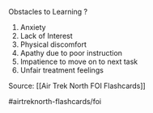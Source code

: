 Obstacles to Learning
?
1. Anxiety
2. Lack of Interest
3. Physical discomfort
4. Apathy due to poor instruction
5. Impatience to move on to next task
6. Unfair treatment feelings
<!--SR:!2022-09-30,1,210-->

Source: [[Air Trek North FOI Flashcards]]

#airtreknorth-flashcards/foi 
